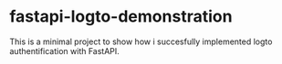 # fastapi-logto-demonstration
This is a minimal project to show how i succesfully implemented logto authentification with FastAPI.
